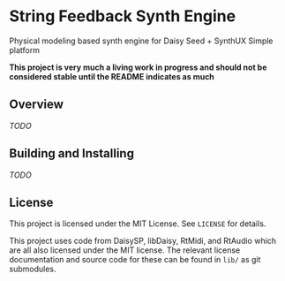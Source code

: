 # String Feedback Synth Engine

Physical modeling based synth engine for Daisy Seed + SynthUX Simple platform

**This project is very much a living work in progress and should not be considered stable until the README indicates as much**

## Overview

_TODO_

## Building and Installing

_TODO_

## License

This project is licensed under the MIT License. See `LICENSE` for details.

This project uses code from DaisySP, libDaisy, RtMidi, and RtAudio which are all
also licensed under the MIT license. The relevant license documentation and
source code for these can be found in `lib/` as git submodules.
